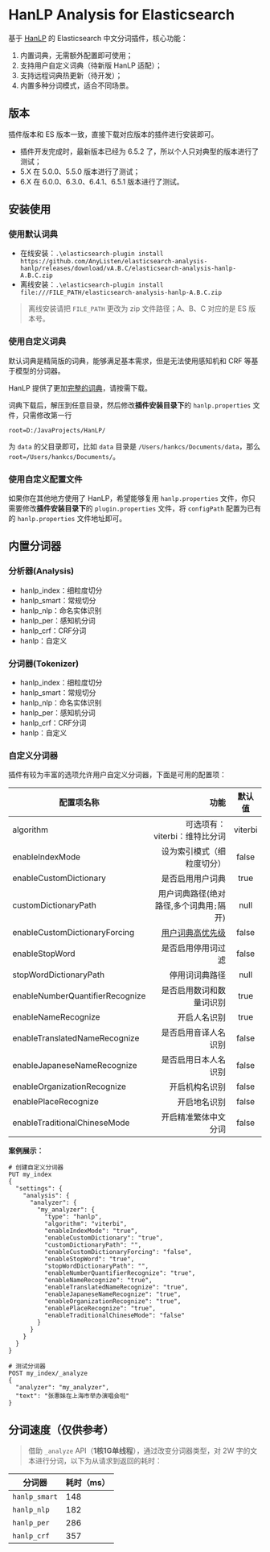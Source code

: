 HanLP Analysis for Elasticsearch
=====

基于 [HanLP](https://github.com/hankcs/HanLP) 的 Elasticsearch 中文分词插件，核心功能：
1. 内置词典，无需额外配置即可使用；
2. 支持用户自定义词典（待新版 HanLP 适配）；
3. 支持远程词典热更新（待开发）；
4. 内置多种分词模式，适合不同场景。

## 版本
插件版本和 ES 版本一致，直接下载对应版本的插件进行安装即可。

- 插件开发完成时，最新版本已经为 6.5.2 了，所以个人只对典型的版本进行了测试；
- 5.X 在 5.0.0、5.5.0 版本进行了测试；
- 6.X 在 6.0.0、6.3.0、6.4.1、6.5.1 版本进行了测试。

## 安装使用
### 使用默认词典
- 在线安装：`.\elasticsearch-plugin install https://github.com/AnyListen/elasticsearch-analysis-hanlp/releases/download/vA.B.C/elasticsearch-analysis-hanlp-A.B.C.zip`
- 离线安装：`.\elasticsearch-plugin install file:///FILE_PATH/elasticsearch-analysis-hanlp-A.B.C.zip`

> 离线安装请把 `FILE_PATH` 更改为 zip 文件路径；A、B、C 对应的是 ES 版本号。

### 使用自定义词典
默认词典是精简版的词典，能够满足基本需求，但是无法使用感知机和 CRF 等基于模型的分词器。

HanLP 提供了更加[完整的词典](http://nlp.hankcs.com/download.php?file=data)，请按需下载。

词典下载后，解压到任意目录，然后修改**插件安装目录下**的 `hanlp.properties` 文件，只需修改第一行
```
root=D:/JavaProjects/HanLP/
```
为 `data` 的父目录即可，比如 `data` 目录是 `/Users/hankcs/Documents/data`，那么 `root=/Users/hankcs/Documents/`。

### 使用自定义配置文件
如果你在其他地方使用了 HanLP，希望能够复用 `hanlp.properties` 文件，你只需要修改**插件安装目录下**的 `plugin.properties` 文件，将 `configPath` 配置为已有的 `hanlp.properties` 文件地址即可。

## 内置分词器
### 分析器(Analysis)
- hanlp_index：细粒度切分
- hanlp_smart：常规切分
- hanlp_nlp：命名实体识别
- hanlp_per：感知机分词
- hanlp_crf：CRF分词
- hanlp：自定义

### 分词器(Tokenizer)
- hanlp_index：细粒度切分
- hanlp_smart：常规切分
- hanlp_nlp：命名实体识别
- hanlp_per：感知机分词
- hanlp_crf：CRF分词
- hanlp：自定义

### 自定义分词器
插件有较为丰富的选项允许用户自定义分词器，下面是可用的配置项：

| 配置项名称       | 功能   |  默认值  |
| --------   | -----:  | :----:  |
| algorithm   | 可选项有：<br/> viterbi：维特比分词 <br/> |   viterbi     |
| enableIndexMode    | 设为索引模式（细粒度切分） |   false     |
| enableCustomDictionary    | 是否启用用户词典 |   true     |
| customDictionaryPath    | 用户词典路径(绝对路径,多个词典用`;`隔开) |   null     |
| enableCustomDictionaryForcing    | [用户词典高优先级](https://github.com/hankcs/HanLP/wiki/FAQ#%E4%B8%BA%E4%BB%80%E4%B9%88%E4%BF%AE%E6%94%B9%E4%BA%86%E8%AF%8D%E5%85%B8%E8%BF%98%E6%98%AF%E6%B2%A1%E6%9C%89%E6%95%88%E6%9E%9C) |   false     |
| enableStopWord    | 是否启用停用词过滤 |   false     |
| stopWordDictionaryPath    | 停用词词典路径 |   null     |
| enableNumberQuantifierRecognize    | 是否启用数词和数量词识别 |   true     |
| enableNameRecognize    | 开启人名识别 |   true     |
| enableTranslatedNameRecognize    | 是否启用音译人名识别 |   false     |
| enableJapaneseNameRecognize    | 是否启用日本人名识别 |   false     |
| enableOrganizationRecognize    | 开启机构名识别 |   false     |
| enablePlaceRecognize    | 开启地名识别 |   false     |
| enableTraditionalChineseMode    | 开启精准繁体中文分词 |   false     |

**案例展示：**
```
# 创建自定义分词器
PUT my_index
{
  "settings": {
    "analysis": {
      "analyzer": {
        "my_analyzer": {
          "type": "hanlp",
          "algorithm": "viterbi",
          "enableIndexMode": "true",
          "enableCustomDictionary": "true",
          "customDictionaryPath": "",
          "enableCustomDictionaryForcing": "false",
          "enableStopWord": "true",
          "stopWordDictionaryPath": "",
          "enableNumberQuantifierRecognize": "true",
          "enableNameRecognize": "true",
          "enableTranslatedNameRecognize": "true",
          "enableJapaneseNameRecognize": "true",
          "enableOrganizationRecognize": "true",
          "enablePlaceRecognize": "true",
          "enableTraditionalChineseMode": "false"
        }
      }
    }
  }
}

# 测试分词器
POST my_index/_analyze
{
  "analyzer": "my_analyzer",
  "text": "张惠妹在上海市举办演唱会啦"
}
```

## 分词速度（仅供参考）
> 借助 `_analyze` API（**1核1G单线程**），通过改变分词器类型，对 2W 字的文本进行分词，以下为从请求到返回的耗时：

分词器 | 耗时（ms）
--- | ---
`hanlp_smart` | 148
`hanlp_nlp`  | 182
`hanlp_per`  | 286
`hanlp_crf` | 357

